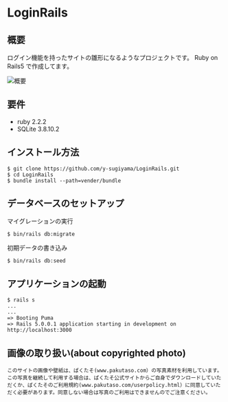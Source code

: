 
# LoginRails

## 概要
ログイン機能を持ったサイトの雛形になるようなプロジェクトです。
Ruby on Rails5 で作成してます。

![概要](https://raw.githubusercontent.com/y-sugiyama/LoginRails/master/assets/images/loginrails.png)

## 要件

- ruby 2.2.2
- SQLite 3.8.10.2

## インストール方法

```
$ git clone https://github.com/y-sugiyama/LoginRails.git
$ cd LoginRails
$ bundle install --path=vender/bundle
```

## データベースのセットアップ


マイグレーションの実行

```
$ bin/rails db:migrate
```

初期データの書き込み

```
$ bin/rails db:seed 
```



## アプリケーションの起動


```
$ rails s
...
...
=> Booting Puma
=> Rails 5.0.0.1 application starting in development on http://localhost:3000
```
## 画像の取り扱い(about copyrighted photo)

```
このサイトの画像や壁紙は、ぱくたそ(www.pakutaso.com）の写真素材を利用しています。この写真を継続して利用する場合は、ぱくたそ公式サイトからご自身でダウンロードしていただくか、ぱくたそのご利用規約(www.pakutaso.com/userpolicy.html）に同意していただく必要があります。同意しない場合は写真のご利用はできませんのでご注意ください。
```

